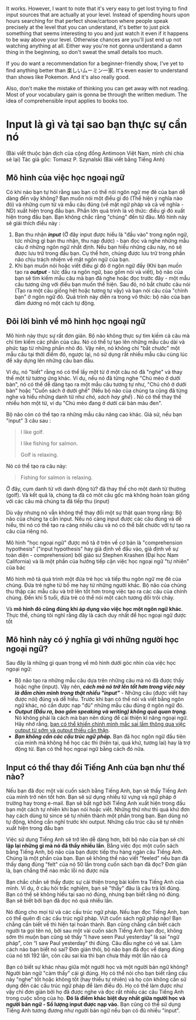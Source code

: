 It works. However, I want to note that it's very easy to get lost trying to find input sources that are actually at your level. Instead of spending hours upon hours searching for that perfect show/cartoon where people speak precisely at the level that you can understand, it's better to just pick something that seems interesting to you and just watch it even if it happens to be way above your level. Otherwise chances are you'll just end up not watching anything at all. Either way you're not gonna understand a damn thing in the beginning, so don't sweat the small details too much.

If you do want a recommendation for a beginner-friendly show, I've yet to find anything better than 楽しいムーミン一家. It's even easier to understand than shows like Pokemon. And it's also really good.

Also, don't make the mistake of thinking you can get away with not reading. Most of your vocabulary gain is gonna be through the written medium. The idea of comprehensible input applies to books too.

# Input là gì và tại sao bạn thực sự cần nó

(Bài viết thuộc bản dịch của cộng đồng Antimoon Việt Nam, mình chỉ chia sẻ lại)
Tác giả gốc: Tomasz P. Szynalski (Bài viết bằng Tiếng Anh)
## Mô hình của việc học ngoại ngữ

Có khi nào bạn tự hỏi rằng sao bạn có thể nói ngôn ngữ mẹ đẻ của bạn dễ dàng đến vậy không? Bạn muốn nói một điều gì đó (Thể hiện ý nghĩa nào đó) và những cụm từ và mẫu câu đúng (về mặt ngữ pháp và cả về nghĩa - ND) xuất hiện trong đầu bạn. Phần lớn quá trình là vô thức: điều gì đó xuất hiện trong đầu bạn. Bạn không chắc rằng "chúng" đến từ đâu. Mô hình này sẽ giải thích điều này :

1. Bạn thu nhận **_input_** (Ở đây input được hiểu là "đầu vào" trong ngôn ngữ, tức những gì bạn thu nhận, thu nạp được) - bạn đọc và nghe những mẫu câu ở những ngôn ngữ nhất định. Nếu bạn hiểu những câu này, nó sẽ được lưu trữ trong đầu bạn. Cụ thể hơn, chúng được lưu trữ trong phần não chịu trách nhiệm về mặt ngôn ngữ của bạn.
2. Khi bạn muốn nói hoặc viết điều gì đó ở ngôn ngữ đấy (Khi bạn muốn tạo ra **_output_** - tức đầu ra ngôn ngữ, bao gồm nói và viết), bộ não của bạn sẽ tìm kiếm mẫu câu mà bạn đã nghe hoặc đọc trước đây - một mẫu câu tương ứng với điều bạn muốn thể hiện. Sau đó, nó bắt chước câu nói (Tạo ra một câu giống hệt hoặc tương tự vậy) và bạn nói câu của "chính bạn" ở ngôn ngữ đó. Quá trình này diễn ra trong vô thức: bộ não của bạn đảm đương nó một cách tự động.

## Đôi lời bình về mô hình học ngoại ngữ

Mô hình này thực sự rất đơn giản. Bộ não không thực sự tìm kiếm cả câu mà chỉ tìm kiếm các phần của câu. Nó có thể tự tạo lên những mẫu câu dài và phức tạp từ những phần nhỏ đó. Vậy nên, nó không chỉ "bắt chước" một mẫu câu tại thời điểm đó, ngược lại, nó sử dụng rất nhiều mẫu câu cùng lúc để xây dựng lên những câu ban đầu.

Ví dụ, nó "biết" rằng nó có thể lấy một từ ở một câu nó đã "nghe" và thay thế một từ tương ứng khác. Ví dụ, nếu nó đã từng nghe "Chú mèo ở dưới bàn", nó có thể dễ dàng tạo ra một mẫu câu tương tự như, "Chú chó ở dưới bàn" hoặc "Cuốn sách ở dưới ghế" (Nếu bộ não của chúng ta cũng đã từng nghe và hiểu những danh từ như _chó, sách hay ghế_) . Nó có thể thay thế nhiều hơn một từ, ví dụ "Chú mèo đang ở dưới cái bàn màu đen".

Bộ não còn có thể tạo ra những mẫu câu nâng cao khác. Giả sử, nếu bạn "input" 3 câu sau :

> I like golf.
> 
> I like fishing for salmon.
> 
> Golf is relaxing.

Nó có thể tạo ra câu này:

> Fishing for salmon is relaxing.

Ở đây, cụm danh từ với danh động từ? đã thay thế cho một danh từ thường (golf). Và kết quả là, chúng ta đã có môt câu gốc mà không hoàn toàn giống với các câu mà chúng ta đã tiếp thu (input)

Dù vậy nhưng nó vẫn không thể thay đổi một sự thật quan trọng rằng: Bộ não của chúng ta cần input. Nếu nó càng input được các câu đúng và dễ hiểu, thì nó có thể tạo ra càng nhiều câu và nó có thể bắt chước với tự tạo ra câu của riêng nó.

Mô hình "học ngoại ngữ" được mô tả ở trên về cơ bản là "comprehension hypothesis" ("input hypothesis" hay giả định về đầu vào, giả định về sự toàn diện - comprehension) bởi giáo sư Stephen Krashen (Đại học Nam California) và là một phần của hướng tiếp cận việc học ngoại ngữ "tự nhiên" của bác

Mô hình mô tả quá trình một đứa trẻ học và tiếp thu ngôn ngữ mẹ đẻ của chúng. Đứa trẻ nghe từ bố mẹ hay từ những người khác. Bộ não của chúng thu thập các mẫu câu và trở lên tốt hơn trong việc tạo ra các câu của chính chúng. Đến khi 5 tuổi, đứa trẻ có thể nói một cách tương đối trôi chảy.

Và **mô hình đó cũng đúng khi áp dụng vào việc học một ngôn ngữ khác**. Thực thế, chúng tôi nghĩ rằng đây là cách duy nhất để học ngoại ngữ được tốt

## Mô hình này có ý nghĩa gì với những người học ngoại ngữ?

Sau đây là những gì quan trọng về mô hình dưới góc nhìn của việc học ngoại ngữ:

- Bộ não tạo ra những mẫu câu dựa trên những câu mà nó đã được thấy hoặc nghe (input). Vậy nên, **_cách mà nó trở lên tốt hơn trong việc này là đắm chìm mình trong thật nhiều "input"_** - Những câu (được viết hay được nói) đúng và dễ hiểu. Trước khi bạn có thể nói và viết bằng ngôn ngữ khác, nó cần được nạp "đủ" những mẫu câu đúng ở ngôn ngữ đó.
- **_Output (Đầu ra, bao gồm speaking và writing) không quá quan trọng._** Nó không phải là cách mà bạn nên dùng để cải thiện kĩ năng ngoại ngữ. Hãy nhớ rằng, [bạn có thể khiến chính mình mắc sai lầm thông qua việc output từ sớm và output thiếu cẩn thận](https://www.antimoon.com/how/mistakes-damage.htm).
- **_Bạn không cần các cấu trúc ngữ pháp._** Bạn đã học ngôn ngữ đầu tiên của mình mà không hề học các thì (hiện tại, quá khứ, tương lai) hay là trợ động từ. Bạn có thể học ngoại ngữ bằng cách đó nữa.

## Input có thể thay đổi Tiếng Anh của bạn như thế nào?

Nếu bạn đã đọc một vài cuốn sách bằng Tiếng Anh, bạn sẽ thấy Tiếng Anh của mình trở nên tốt hơn. Bạn sẽ sử dụng nhiều từ vựng và ngữ pháp ở trường hay trong e-mail. Bạn sẽ bất ngờ bởi Tiếng Anh xuất hiện trong đầu bạn một cách tự nhiên khi bạn nói hoặc viết. Những thứ như thì quá khứ đơn hay cách dùng từ since sẽ tự nhiên thành một phần trong bạn. Bạn dùng nó tự động, không cần nghĩ trước khi output. Những cấu trúc câu sẽ tự nhiên xuất hiện trong đầu bạn

Việc sử dụng Tiếng Anh sẽ trở lên dễ dàng hơn, bởi bộ não của bạn sẽ chỉ **lặp lại những gì mà nó đã thấy nhiều lần**. Bằng việc đọc một cuốn sách bằng Tiếng Anh, bộ não của bạn được tiếp thu hàng ngàn câu Tiếng Anh. Chúng là một phần của bạn. Bạn sẽ không thể nào viết "feeled" nếu bạn đã thấy dạng đúng "felt" của nó 50 lần trong cuốn sách bạn đã đọc? Đơn giản là, bạn chẳng thể nào mắc lỗi nó được nữa

Bạn chắc chắn sẽ thấy được sự cải thiện trong bài kiểm tra Tiếng Anh của mình. Ví dụ, ở câu hỏi trắc nghiệm, bạn sẽ "thấy" đâu là câu trả lời đúng. Bạn có thể sẽ không hiểu tại sao nó đúng, nhưng bạn biết rằng nó đúng. Bạn sẽ biết bởi bạn đã đọc nó quá nhiều lần.

Nó đúng cho mọi từ và các cấu trúc ngữ pháp. Nếu bạn đọc Tiếng Anh, bạn có thể quên đi các cấu trúc ngữ pháp. Vứt cuốn sách ngữ pháp nào! Bạn chẳng cần biết về thì hiện tại hoàn thành. Bạn cũng chẳng cần biết cách người ta gọi tên nó, bởi sau một vài cuốn sách Tiếng Anh bạn đọc, không sớm thì muộn bạn cũng sẽ thấy “I have seen Paul yesterday” là sai "ngữ pháp", còn “I saw Paul yesterday” thì đúng. Câu đầu nghe có vẻ sai. Làm cách nào bạn biết nó sai? Đơn giản thôi, bộ não bạn đã đọc về dạng đúng của nó tới 192 lần, còn câu sai kia thì bạn chưa thấy một lần nào cả

Bạn có biết sự khác nhau giữa một người học và một người bản ngữ không? Người bản ngữ "cảm thấy" cái gì đúng. Họ có thể nói cho bạn biết rằng câu này "nghe" tốt hoặc không tốt (hay thiếu tự nhiên) và họ còn không cần sử dụng đến các cấu trúc ngữ pháp để làm điều đó. Họ có thể làm được như vậy chỉ đơn giản bởi họ đã được nghe và đọc rất nhiều các câu Tiếng Anh trong cuộc sống của họ. **Đó là điểm khác biệt duy nhất giữa người học và người bản ngữ - Số lượng input được nạp vào.** Bạn cũng có thể sử dụng Tiếng Anh tương đương như người bản ngữ nếu bạn có đủ nhiều "input".

